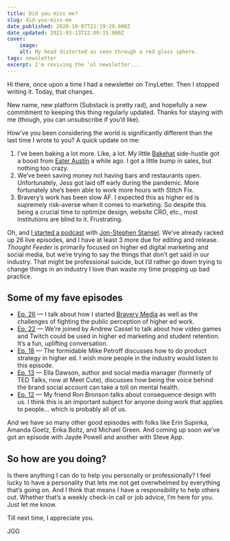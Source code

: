 ```yaml
---
title: Did you miss me?
slug: did-you-miss-me
date_published: 2020-10-07T21:19:29.000Z
date_updated: 2021-03-23T22:09:15.000Z
cover:
    image:
    alt: My head distorted as seen through a red glass sphere.
tags: newsletter
excerpt: I'm reviving the 'ol newsletter...
---
```


Hi there, once upon a time I had a newsletter on TinyLetter. Then I stopped writing it. Today, that changes.

New name, new platform (Substack is pretty rad), and hopefully a new commitment to keeping this thing regularly updated. Thanks for staying with me (though, you can unsubscribe if you’d like).

How’ve you been considering the world is significantly different than the last time I wrote to you? A quick update on me:

1. I’ve been baking a lot more. Like, a lot. My little [Bakehat](https://bakehat.com) side-hustle got a boost from [Eater Austin](https://austin.eater.com/2020/8/4/21352713/baked-goods-delivery-services-austin) a while ago. I got a little bump in sales, but nothing too crazy.
2. We’ve been saving money not having bars and restaurants open. Unfortunately, Jess got laid off early during the pandemic. More fortunately she’s been able to work more hours with Stitch Fix.
3. Bravery’s work has been slow AF. I expected this as higher ed is supremely risk-averse when it comes to marketing. So despite this being a crucial time to optimize design, website CRO, etc., most institutions are blind to it. Frustrating.

Oh, and [I started a podcast](https://thoughtfeederpod.com?utm_source=jgg) with [Jon-Stephen Stansel](https://jsstansel.com?utm_source=jgg). We’ve already racked up 26 live episodes, and I have at least 3 more due for editing and release. *Thought Feeder* is primarily focused on higher ed digital marketing and social media, but we’re trying to say the things that don’t get said in our industry. That might be professional suicide, but I’d rather go down trying to change things in an industry I love than waste my time propping up bad practice.

## **Some of my fave episodes**

- [Ep. 26](https://thoughtfeederpod.com/podcast/higher-ed-side-hustles-freelance/) — I talk about how I started [Bravery Media](https://bravery.co?utm_source=jgg) as well as the challenges of fighting the public perception of higher ed work.
- [Ep. 22](https://thoughtfeederpod.com/podcast/video-gaming-twitch-for-higher-ed/) — We’re joined by Andrew Cassel to talk about how video games and Twitch could be used in higher ed marketing and student retention. It’s a fun, uplifting conversation.
- [Ep. 18](https://thoughtfeederpod.com/podcast/episode-18-product-mentality-for-higher-ed/) — The formidable Mike Petroff discusses how to do product strategy in higher ed. I wish more people in the industry would listen to this episode.
- [Ep. 13](https://thoughtfeederpod.com/podcast/hard-work-of-social-media-management/) — Ella Dawson, author and social media manager (formerly of TED Talks, now at Meet Cute), discusses how being the voice behind the brand social account can take a toll on mental health.
- [Ep. 12](https://thoughtfeederpod.com/podcast/service-design-and-consequences/) — My friend Ron Bronson talks about consequence design with us. I think this is an important subject for anyone doing work that applies to people… which is probably all of us.

And we have so many other good episodes with folks like Erin Supinka, Amanda Goetz, Erika Boltz, and Michael Green. And coming up soon we’ve got an episode with Jayde Powell and another with Steve App.

## So how are you doing?

Is there anything I can do to help you personally or professionally? I feel lucky to have a personality that lets me not get overwhelmed by everything that’s going on. And I think that means I have a responsibility to help others out. Whether that’s a weekly check-in call or job advice, I’m here for you. Just let me know.

Till next time, I appreciate you.

JGG
